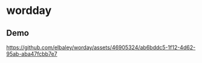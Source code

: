 # wordday
## Demo

https://github.com/elbaley/worday/assets/46905324/ab6bddc5-1f12-4d62-95ab-aba47fcbb7e7

